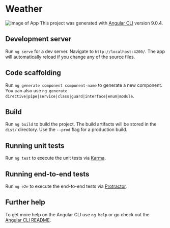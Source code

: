 # Weather
![Image of App](https://lh3.googleusercontent.com/q0EY1DQMZZ2e1cmu62U73tdXlMc_z1cwG5E-09Fji7pkdnjJRlh9p6owdcP44yyi2N2YBYQ5ZS9l283_82HrvLtBoyx__zlUCkN2aehiidfySDpr2i19vLrjmCbqlsA361dSARYjUXonDiOj8qARbQpGmCe53ei6VVPBtYgUPY8kEX11Hkhw--7-k5bFq3PMAkda_GS3qrX8skDhFHsC9eEySLy5uHOQC1VKzgswKAQqESDqOHKmeHF7zIoftm1i1mOWcA6o1JziJnXM2g2LoBTwEyFl8QC41K_fuyOlQSX_TBKQ8iC7eOTgTmmHhK97MlboIH2OWLFV-aPS-gXLkkEcxYbxM2Bu-L8ut-mrQVvQj_0mBRn9_eOFiqPfro162Z5Hqe4m0-DIF21IfXvIDdRrJYemUOZyJIbYzO6QJlfgOHY13NOfH28jKGdSfbZazNUQQhYBSpwGIi2wvKfZ1n7D_Vk5qxvOWWp5rHjHMepqGAzVxuNDGBfZkXymJc68Tl79XT2syqQILVm6MvXOixpBsI9It8ttaG3aPkxtPH6SHVSZdNdZX9XIwPARRnuiPLSA74LbhaZYBn43TOUkfMvbe9D5xATEvspcU7z-2bZOCPw9EMgY5Zs71foQUyimErolB0RrypbmuOvnq1Bz0wIWUx1t3lujzGcqNu7d-zcWhFdd8RHKlbALXLNJ_oBbiCw4=w636-h641-ft)
This project was generated with [Angular CLI](https://github.com/angular/angular-cli) version 9.0.4.

## Development server

Run `ng serve` for a dev server. Navigate to `http://localhost:4200/`. The app will automatically reload if you change any of the source files.

## Code scaffolding

Run `ng generate component component-name` to generate a new component. You can also use `ng generate directive|pipe|service|class|guard|interface|enum|module`.

## Build

Run `ng build` to build the project. The build artifacts will be stored in the `dist/` directory. Use the `--prod` flag for a production build.

## Running unit tests

Run `ng test` to execute the unit tests via [Karma](https://karma-runner.github.io).

## Running end-to-end tests

Run `ng e2e` to execute the end-to-end tests via [Protractor](http://www.protractortest.org/).

## Further help

To get more help on the Angular CLI use `ng help` or go check out the [Angular CLI README](https://github.com/angular/angular-cli/blob/master/README.md).
